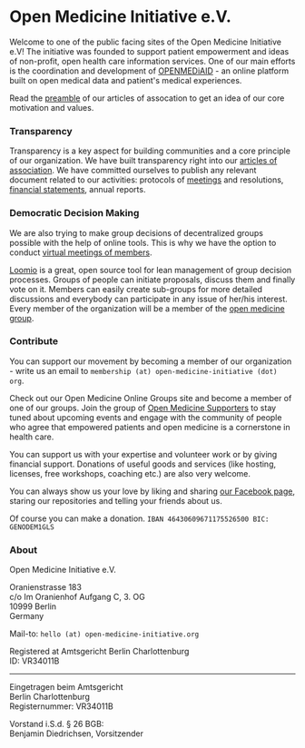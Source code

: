 # Open Medicine Initiative e.V.

Welcome to one of the public facing sites of the Open Medicine Initiative e.V! The initiative was founded to support patient empowerment and ideas of non-profit, open health care information services. One of our main efforts is the coordination and development of [OPENMEDiAID](http://www.openmediaid.org) - an online platform built on open medical data and patient's medical experiences.

Read the [preamble](articles-of-association/en/#preamble) of our articles of assocation to get an idea of our core motivation and values. 

### Transparency
Transparency is a key aspect for building communities and a core principle of our organization. We have built transparency right into our [articles of association](articles-of-association/en/#toc-10).  We have committed ourselves to publish any relevant document related to our activities: protocols of [meetings](meetings) and resolutions, [financial statements](financials), annual reports.

### Democratic Decision Making
We are also trying to make group decisions of decentralized groups possible with the help of online tools. This is why we have the option to conduct [virtual meetings of members](articles-of-association/en/#toc-7.2).

[Loomio](http://boingboing.net/2014/03/19/loomio-democratic-decision-ma.html) is a great, open source tool for lean management of group decision processes. Groups of people can initiate proposals, discuss them and finally vote on it. Members can easily create sub-groups for more detailed discussions and everybody can participate in any issue of her/his interest. Every member of the organization will be a member of the [open medicine group](https://www.loomio.org/g/EedHvuAr/open-medicine-e-v).


### Contribute
You can support our movement by becoming a member of our organization - write us an email to `membership (at) open-medicine-initiative (dot) org`.

Check out our Open Medicine Online Groups site and become a member of one of our groups. Join the group of [Open Medicine Supporters](http://www.open-medicine.org/groups/crowd) to stay tuned about upcoming events and engage with the community of people who agree that empowered patients and open medicine is a cornerstone in health care.

You can support us with your expertise and volunteer work or by giving financial support. Donations of useful goods and services (like hosting, licenses, free workshops, coaching etc.) are also very welcome.

You can always show us your love by liking and sharing [our Facebook page](https://www.facebook.com/open.medicine.initiative), staring our repositories and telling your friends about us.

Of course you can make a donation. `IBAN 46430609671175526500 BIC: GENODEM1GLS`

### About

Open Medicine Initiative e.V.

Oranienstrasse 183  
c/o Im Oranienhof Aufgang C, 3. OG  
10999 Berlin  
Germany  

Mail-to: `hello (at) open-medicine-initiative.org`

Registered at Amtsgericht
Berlin Charlottenburg    
ID: VR34011B
 
---

Eingetragen beim Amtsgericht   
Berlin Charlottenburg   
Registernummer: VR34011B

Vorstand i.S.d. § 26 BGB:  
Benjamin Diedrichsen, Vorsitzender
